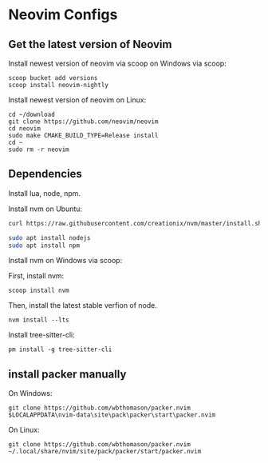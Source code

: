 # Neovim Configs

## Get the latest version of Neovim

Install newest version of neovim via scoop on Windows via scoop:

```shell
scoop bucket add versions
scoop install neovim-nightly
```

Install newest version of neovim  on Linux:

```shell
cd ~/download
git clone https://github.com/neovim/neovim
cd neovim
sudo make CMAKE_BUILD_TYPE=Release install
cd ~
sudo rm -r neovim
```

## Dependencies

Install lua, node, npm.

Install nvm on Ubuntu:

```bash
curl https://raw.githubusercontent.com/creationix/nvm/master/install.sh | bash
```

```bash
sudo apt install nodejs
sudo apt install npm
```

Install nvm on Windows via scoop:

First, install nvm:

```shell
scoop install nvm
```

Then, install the latest stable verfion of node.

```shell
nvm install --lts
```

Install tree-sitter-cli:

```shell
pm install -g tree-sitter-cli
```

## install packer manually

On Windows:

```shell
git clone https://github.com/wbthomason/packer.nvim $LOCALAPPDATA\nvim-data\site\pack\packer\start\packer.nvim
```

On Linux:

```shell
git clone https://github.com/wbthomason/packer.nvim ~/.local/share/nvim/site/pack/packer/start/packer.nvim
```
